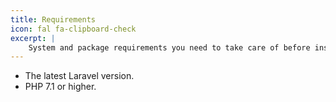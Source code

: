 ```yaml
---
title: Requirements
icon: fal fa-clipboard-check
excerpt: |
    System and package requirements you need to take care of before installation.
---
```

- The latest Laravel version.
- PHP 7.1 or higher.

